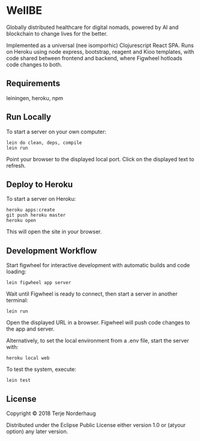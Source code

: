 # WellBE

Globally distributed healthcare for digital nomads, powered by AI and blockchain to change lives for the better.

Implemented as a universal (nee isomporhic) Clojurescript React SPA.
Runs on Heroku using node express, bootstrap, reagent and Kioo templates,
with code shared between frontend and backend, where Figwheel hotloads code changes
to both.

## Requirements

leiningen, heroku, npm

## Run Locally

To start a server on your own computer:

    lein do clean, deps, compile
    lein run

Point your browser to the displayed local port.
Click on the displayed text to refresh.

## Deploy to Heroku

To start a server on Heroku:

    heroku apps:create
    git push heroku master
    heroku open

This will open the site in your browser.

## Development Workflow

Start figwheel for interactive development with
automatic builds and code loading:

    lein figwheel app server

Wait until Figwheel is ready to connect, then
start a server in another terminal:

    lein run

Open the displayed URL in a browser.
Figwheel will push code changes to the app and server.

Alternatively, to set the local environment from a .env file, start the server with:

    heroku local web

To test the system, execute:

    lein test

## License

Copyright © 2018 Terje Norderhaug

Distributed under the Eclipse Public License either version 1.0 or (atyour option) any later version.
